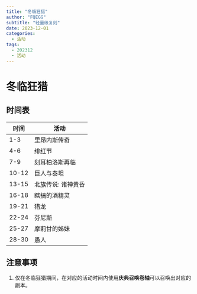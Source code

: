 ```yaml
---
title: "冬临狂猎"
author: "FQEGG"
subtitle: "轻量级复刻"
date: 2023-12-01
categories:
  - 活动
tags:
  - 202312
  - 活动
---
```


# 冬临狂猎

## 时间表

|  时间  |  活动  |
|----|----|
|  1-3  |  里昂内斯传奇  |
|  4-6  |  绯红节  |
|  7-9  |  刻耳柏洛斯再临  |
|  10-12  |  巨人与泰坦  |
|  13-15  |  北族传说: 诸神黄昏  |
|  16-18  |  瞎搞的酒精灵  |
|  19-21  |  猎龙  |
|  22-24  |  芬尼斯  |
|  25-27  |  摩莉甘的姊妹  |
|  28-30  |  愚人  |

## 注意事项

1. 仅在冬临狂猎期间，在对应的活动时间内使用**庆典召唤卷轴**可以召唤出对应的副本。